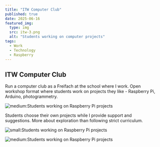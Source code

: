 ```yaml
---
title: "ITW Computer Club"
published: true
date: 2025-06-16
featured_img:
  type: img
  src: itw-3.png
  alt: "Students working on computer projects"
tags:
  - Work
  - Technology
  - Raspberry
---
```


## ITW Computer Club

Run a computer club as a Freifach at the school where I work. Open workshop format where students work on projects they like - Raspberry Pi, Arduino, photogrammetry.

![medium:Students working on Raspberry Pi projects](itw-2.png)

Students choose their own projects while I provide support and suggestions. More about exploration than following strict curriculum.


![small:Students working on Raspberry Pi projects](itw-1.png)

![medium:Students working on Raspberry Pi projects](itw-3.png)
